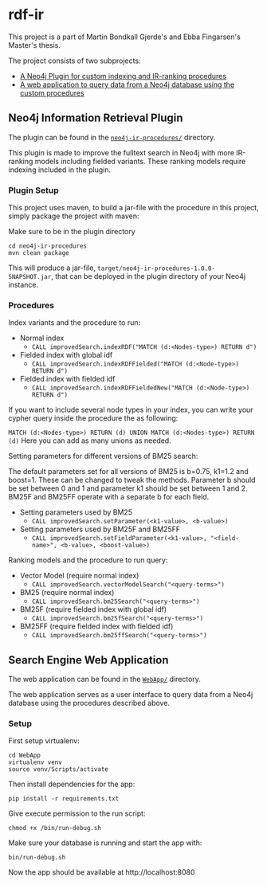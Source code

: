 # rdf-ir
This project is a part of Martin Bondkall Gjerde's and Ebba Fingarsen's Master's thesis. 

The project consists of two subprojects:

 - [A Neo4j Plugin for custom indexing and IR-ranking procedures](#neo4j-information-retrieval-plugin)
 - [A web application to query data from a Neo4j database using the custom procedures](#search-engine-web-application)

## Neo4j Information Retrieval Plugin
The plugin can be found in the [`neo4j-ir-procedures/`](https://github.com/martinbg1/rdf-ir/tree/master/neo4j-ir-procedures) directory.

This plugin is made to improve the fulltext search in Neo4j with more IR-ranking models including fielded variants. These ranking models require indexing included in the plugin.

### Plugin Setup
This project uses maven, to build a jar-file with the procedure in this project, simply package the project with maven:

Make sure to be in the plugin directory 

```
cd neo4j-ir-procedures
mvn clean package
```

This will produce a jar-file, `target/neo4j-ir-procedures-1.0.0-SNAPSHOT.jar`, that can be deployed in the plugin directory of your Neo4j instance.

### Procedures

Index variants and the procedure to run:

- Normal index 
    - `CALL improvedSearch.indexRDF("MATCH (d:<Nodes-type>) RETURN d")`
- Fielded index with global idf 
    - `CALL improvedSearch.indexRDFFielded("MATCH (d:<Node-type>) RETURN d")`
- Fielded index with fielded idf 
    - `CALL improvedSearch.indexRDFFieldedNew("MATCH (d:<Node-type>) RETURN d")`

If you want to include several node types in your index, you can write your cypher query inside the procedure the as following:

`MATCH (d:<Nodes-type>) RETURN (d) UNION MATCH (d:<Nodes-type>) RETURN (d)` Here you can add as many unions as needed.

Setting parameters for different versions of BM25 search:

The default parameters set for all versions of BM25 is b=0.75, k1=1.2 and boost=1.
These can be changed to tweak the methods. Parameter b should be set between 0 and 1 and parameter k1 should be set between 1 and 2.
BM25F and BM25FF operate with a separate b for each field.

- Setting parameters used by BM25
    - `CALL improvedSearch.setParameter(<k1-value>, <b-value>)`
- Setting parameters used by BM25F and BM25FF
    - `CALL improvedSearch.setFieldParameter(<k1-value>, "<field-name>", <b-value>, <boost-value>)`

Ranking models and the procedure to run query:

- Vector Model (require normal index)
    - `CALL improvedSearch.vectorModelSearch("<query-terms>")`
- BM25 (require normal index)
    - `CALL improvedSearch.bm25Search("<query-terms>")`
- BM25F (require fielded index with global idf)
    - `CALL improvedSearch.bm25fSearch("<query-terms>")`
- BM25FF (require fielded index with fielded idf)
    - `CALL improvedSearch.bm25ffSearch("<query-terms>")`



## Search Engine Web Application
The web application can be found in the [`WebApp/`](https://github.com/martinbg1/rdf-ir/tree/master/WebApp) directory.

The web application serves as a user interface to query data from a Neo4j database using the procedures described above.

### Setup
First setup virtualenv:
```
cd WebApp
virtualenv venv
source venv/Scripts/activate
```

Then install dependencies for the app:
```
pip install -r requirements.txt
```

Give execute permission to the run script:
```
chmod +x /bin/run-debug.sh
```

Make sure your database is running and start the app with:
```
bin/run-debug.sh
```

Now the app should be available at http://localhost:8080
